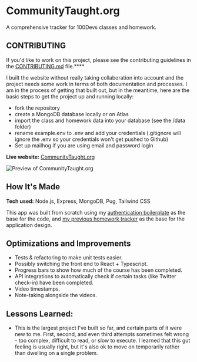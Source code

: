 # CommunityTaught.org

A comprehensive tracker for 100Devs classes and homework.

## CONTRIBUTING

If you'd like to work on this project, please see the contributing guidelines in the [CONTRIBUTING.md](CONTRIBUTING.md) file.****

I built the website without really taking collaboration into account and the project needs some work in terms of both documentation and processes. I am in the process of getting that built out, but in the meantime, here are the basic steps to get the project up and running locally:

- fork the repository
- create a MongoDB database locally or on Atlas
- import the class and homework data into your database (see the /data folder)
- rename example.env to .env and add your credentials (.gitignore will ignore the .env so your credentials won't get pushed to Github)
- Set up mailhog if you are using email and password login


**Live website:** [CommunityTaught.org](https://communitytaught.org/)

![Preview of CommunityTaught.org](https://communitytaught.org/img/resources/communitytaught-preview.png)

## How It's Made

**Tech used:** Node.js, Express, MongoDB, Pug, Tailwind CSS

This app was built from scratch using my [authentication boilerplate](https://github.com/labrocadabro/node-mongo-boilerplate/) as the base for the code, and [my previous homework tracker](https://labrocadabro.github.io/100devs-hw-tracker/) as the base for the application design.


## Optimizations and Improvements

- Tests & refactoring to make unit tests easier.
- Possibly switching the front end to React + Typescript.
- Progress bars to show how much of the course has been completed.
- API integrations to automatically check if certain tasks (like Twitter check-in) have been completed.
- Video timestamps.
- Note-taking alongside the videos.

## Lessons Learned:

- This is the largest project I've built so far, and certain parts of it were new to me. First, second, and even third attempts sometimes felt wrong - too complex, difficult to read, or slow to execute. I learned that this gut feeling is usually right, but it's also ok to move on temporarily rather than dwelling on a single problem.
